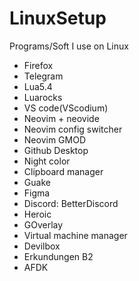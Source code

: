# LinuxSetup
Programs/Soft I use on Linux

* Firefox
* Telegram
* Lua5.4
* Luarocks
* VS code(VScodium)
* Neovim + neovide
* Neovim config switcher
* Neovim GMOD
* Github Desktop
* Night color
* Clipboard manager
* Guake
* Figma
* Discord: BetterDiscord
* Heroic
* GOverlay
* Virtual machine manager
* Devilbox
* Erkundungen B2
* AFDK
